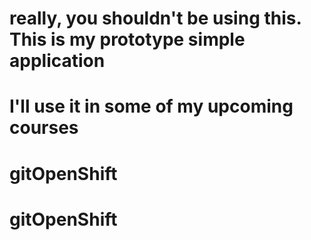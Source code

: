 # really, you shouldn't be using this. This is my prototype simple application
# I'll use it in some of my upcoming courses
# gitOpenShift
# gitOpenShift
